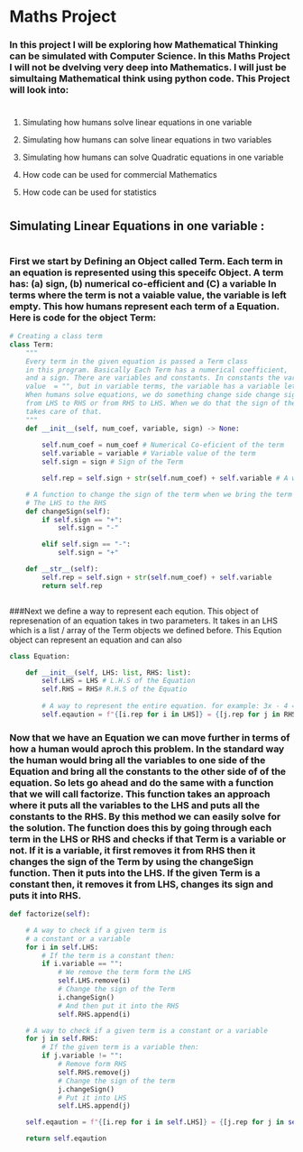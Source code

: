 # Maths Project

### In this project I will be exploring how Mathematical Thinking can be simulated with Computer Science. In this Maths Project I will not be dvelving very deep into Mathematics. I will just be simultaing Mathematical think using python code. This Project will look into:
#
1. Simulating how humans solve linear equations in one variable

2. Simulating how humans can solve linear equations in two variables

3. Simulating how humans can solve Quadratic equations in one variable

4. How code can be used for commercial Mathematics

5. How code can be used for statistics


#
## Simulating Linear Equations in one variable :
#
### First we start by Defining an Object called Term. Each term in an equation is represented using this speceifc Object. A term has: (a) sign, (b) numerical co-efficient and (C) a variable In terms where the term is not a vaiable value, the variable is left empty. This how humans represent each term of a Equation. Here is code for the object Term:
```python
# Creating a class term
class Term:
    """
    Every term in the given equation is passed a Term class
    in this program. Basically Each Term has a numerical coefficient,
    and a sign. There are variables and constants. In constants the variable
    value  = "", but in variable terms, the variable has a variable letter.
    When humans solve equations, we do something change side change sign. Where we move a term
    from LHS to RHS or from RHS to LHS. When we do that the sign of the term. The changeSign function
    takes care of that.
    """
    def __init__(self, num_coef, variable, sign) -> None:
        
        self.num_coef = num_coef # Numerical Co-eficient of the term
        self.variable = variable # Variable value of the term
        self.sign = sign # Sign of the Term

        self.rep = self.sign + str(self.num_coef) + self.variable # A way to bring all these Values into 1. Eg: -5x 

    # A function to change the sign of the term when we bring the term from
    # The LHS to the RHS
    def changeSign(self):
        if self.sign == "+":
            self.sign = "-"

        elif self.sign == "-":
            self.sign = "+"

    def __str__(self):
        self.rep = self.sign + str(self.num_coef) + self.variable
        return self.rep



```

###Next we define a way to represent each eqution. This object of represenation of an equation takes in two parameters. It takes in an LHS which is a list / array of the Term objects we defined before. This Eqution object can represent an equation and can also 




```python
class Equation:

    def __init__(self, LHS: list, RHS: list):
        self.LHS = LHS # L.H.S of the Equation
        self.RHS = RHS# R.H.S of the Equatio
        
        # A way to represent the entire equation. for example: 3x - 4 = 10
        self.eqaution = f"{[i.rep for i in LHS]} = {[j.rep for j in RHS]}"

```
### Now that we have an Equation we can move further in terms of how a human would aproch this problem. In the standard way the human would bring all the variables to one side of the Equation and bring all the constants to the other side of of the equation. So lets go ahead and do the same with a function that we will call factorize. This function takes an approach where it puts all the variables to the LHS and puts all the constants to the RHS. By this method we can easily solve for the solution. The function does this by going through each term in the LHS or RHS and checks if that Term is a variable or not. If it is a variable, it first removes it from RHS then  it changes the sign of the Term by using the changeSign function. Then it puts into the LHS. If the given Term is a constant then, it removes it from LHS, changes its sign and puts it into RHS. 

```python
def factorize(self):

    # A way to check if a given term is 
    # a constant or a variable
    for i in self.LHS:
        # If the term is a constant then:
        if i.variable == "":
            # We remove the term form the LHS
            self.LHS.remove(i)
            # Change the sign of the Term
            i.changeSign()
            # And then put it into the RHS
            self.RHS.append(i)

    # A way to check if a given term is a constant or a variable
    for j in self.RHS:
        # If the given term is a variable then:
        if j.variable != "":
            # Remove form RHS
            self.RHS.remove(j)
            # Change the sign of the term
            j.changeSign()
            # Put it into LHS
            self.LHS.append(j)

    self.eqaution = f"{[i.rep for i in self.LHS]} = {[j.rep for j in self.RHS]}"

    return self.eqaution
```